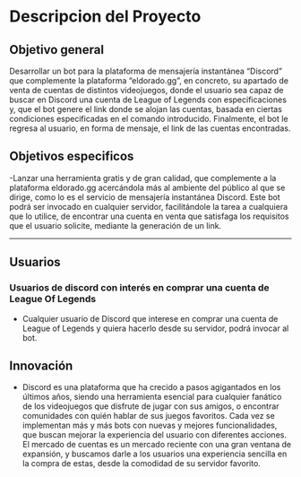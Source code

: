 # Descripcion del Proyecto

## Objetivo general
Desarrollar un bot para la plataforma de mensajería instantánea “Discord” que complemente la plataforma “eldorado.gg”, en concreto, su apartado de venta de cuentas de distintos videojuegos, donde el usuario sea capaz de buscar en Discord una cuenta de League of Legends con especificaciones y, que el bot genere el link donde se alojan las cuentas, basada en ciertas condiciones especificadas en el comando introducido. Finalmente, el bot le regresa al usuario, en forma de mensaje, el link de las cuentas encontradas.


## Objetivos especificos
-Lanzar una herramienta gratis y de gran calidad, que complemente a la plataforma eldorado.gg acercándola más al ambiente del público al que se dirige, como lo es el servicio de mensajería instantánea Discord. Este bot podrá ser invocado en cualquier servidor, facilitándole la tarea a cualquiera que lo utilice, de encontrar una cuenta en venta que satisfaga los requisitos que el usuario solicite, mediante la generación de un link.

***

## Usuarios
### Usuarios de discord con interés en comprar una cuenta de League Of Legends
- Cualquier usuario de Discord que interese en comprar una cuenta de League of Legends y quiera hacerlo desde su servidor, podrá invocar al bot.

## Innovación
- Discord es una plataforma que ha crecido a pasos agigantados en los últimos años, siendo una herramienta esencial para cualquier fanático de los videojuegos que disfrute de jugar con sus amigos, o encontrar comunidades con quién hablar de sus juegos favoritos. Cada vez se implementan más y más bots con nuevas y mejores funcionalidades, que buscan mejorar la experiencia del usuario con diferentes acciones. El mercado de cuentas es un mercado reciente con una gran ventana de expansión, y buscamos darle a los usuarios una experiencia sencilla en la compra de estas, desde la comodidad de su servidor favorito.
